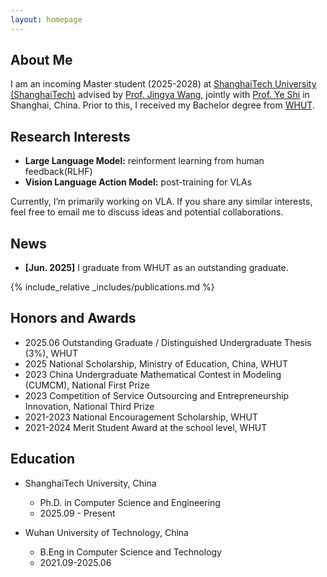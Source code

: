 ```yaml
---
layout: homepage
---
```


## About Me

I am an incoming Master student (2025-2028) at <a href="https://www.shanghaitech.edu.cn/eng/">ShanghaiTech University (ShanghaiTech)</a> advised by <a href="https://faculty.sist.shanghaitech.edu.cn/faculty/wangjingya/">Prof. Jingya Wang</a>, jointly with <a href="https://shiye21.github.io/">Prof. Ye Shi</a> in Shanghai, China. Prior to this, I received my Bachelor degree from <a href="https://english.whut.edu.cn">WHUT</a>.

## Research Interests

- **Large Language Model:** reinforment learning from human feedback(RLHF)
- **Vision Language Action Model:** post-training for VLAs

Currently, I’m primarily working on VLA. If you share any similar interests, feel free to email me to discuss ideas and potential collaborations.

## News

- **[Jun. 2025]** I graduate from WHUT as an outstanding graduate.

{% include_relative _includes/publications.md %}

<!-- {% include_relative _includes/services.md %} -->

## Honors and Awards

 - 2025.06 Outstanding Graduate / Distinguished Undergraduate Thesis (3%), WHUT
 - 2025 National Scholarship, Ministry of Education, China, WHUT
 - 2023 China Undergraduate Mathematical Contest in Modeling (CUMCM), National First Prize
 - 2023 Competition of Service Outsourcing and Entrepreneurship Innovation, National Third Prize
 - 2021-2023 National Encouragement Scholarship, WHUT
 - 2021-2024 Merit Student Award at the school level, WHUT


## Education

- ShanghaiTech University, China
  - Ph.D. in Computer Science and Engineering
  - 2025.09 - Present

- Wuhan University of Technology, China
  - B.Eng in Computer Science and Technology
  - 2021.09-2025.06



